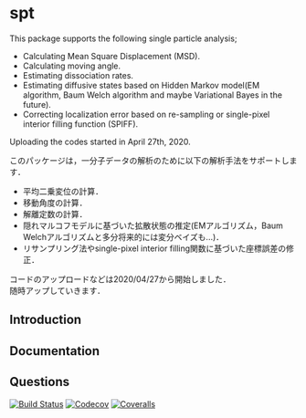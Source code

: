 # spt

This package supports the following single particle analysis;

* Calculating Mean Square Displacement (MSD).
* Calculating moving angle.
* Estimating dissociation rates.
* Estimating diffusive states based on Hidden Markov model(EM algorithm, Baum Welch algorithm and maybe Variational Bayes in the future).
* Correcting localization error based on re-sampling or single-pixel interior filling function (SPIFF).

Uploading the codes started in April 27th, 2020.

このパッケージは，一分子データの解析のために以下の解析手法をサポートします．

* 平均二乗変位の計算．
* 移動角度の計算．
* 解離定数の計算．
* 隠れマルコフモデルに基づいた拡散状態の推定(EMアルゴリズム，Baum Welchアルゴリズムと多分将来的には変分ベイズも...)．
* リサンプリング法やsingle-pixel interior filling関数に基づいた座標誤差の修正．

コードのアップロードなどは2020/04/27から開始しました．  
随時アップしていきます．

## Introduction


## Documentation


## Questions


[![Build Status](https://travis-ci.com/SosUts/spt.jl.svg?branch=master)](https://travis-ci.com/SosUts/spt.jl)
[![Codecov](https://codecov.io/gh/SosUts/spt.jl/branch/master/graph/badge.svg)](https://codecov.io/gh/SosUts/spt.jl)
[![Coveralls](https://coveralls.io/repos/github/SosUts/spt.jl/badge.svg?branch=master)](https://coveralls.io/github/SosUts/spt.jl?branch=master)
